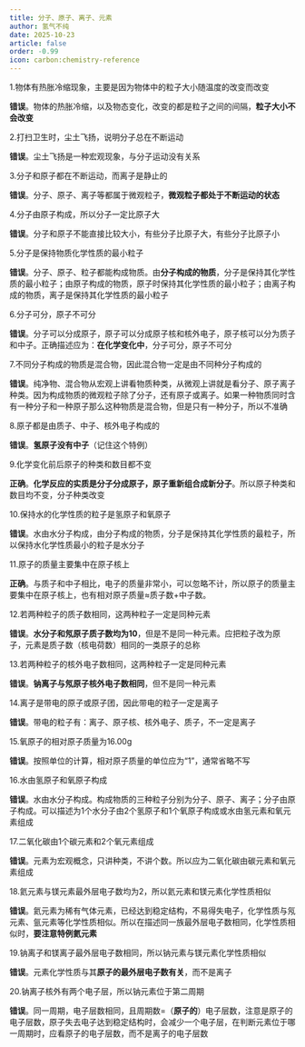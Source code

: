 ```yaml
---
title: 分子、原子、离子、元素
author: 氢气不纯
date: 2025-10-23
article: false
order: -0.99
icon: carbon:chemistry-reference
---
```


1.物体有热胀冷缩现象，主要是因为物体中的粒子大小随温度的改变而改变

**错误**。物体的热胀冷缩，以及物态变化，改变的都是粒子之间的间隔，**粒子大小不会改变**

2.打扫卫生时，尘土飞扬，说明分子总在不断运动

**错误**。尘土飞扬是一种宏观现象，与分子运动没有关系

3.分子和原子都在不断运动，而离子是静止的

**错误**。分子、原子、离子等都属于微观粒子，**微观粒子都处于不断运动的状态**

4.分子由原子构成，所以分子一定比原子大

**错误**。分子和原子不能直接比较大小，有些分子比原子大，有些分子比原子小

5.分子是保持物质化学性质的最小粒子

**错误**。分子、原子、粒子都能构成物质。由**分子构成的物质**，分子是保持其化学性质的最小粒子；由原子构成的物质，原子时保持其化学性质的最小粒子；由离子构成的物质，离子是保持其化学性质的最小粒子

6.分子可分，原子不可分

**错误**。分子可以分成原子，原子可以分成原子核和核外电子，原子核可以分为质子和中子。正确描述应为：**在化学变化中**，分子可分，原子不可分

7.不同分子构成的物质是混合物，因此混合物一定是由不同种分子构成的

**错误**。纯净物、混合物从宏观上讲看物质种类，从微观上讲就是看分子、原子离子种类。因为构成物质的微观粒子除了分子，还有原子或离子。如果一种物质同时含有一种分子和一种原子那么这种物质是混合物，但是只有一种分子，所以不准确

8.原子都是由质子、中子、核外电子构成的

**错误**。**氢原子没有中子**（记住这个特例）

9.化学变化前后原子的种类和数目都不变

**正确**。**化学反应的实质是分子分成原子，原子重新组合成新分子**。所以原子种类和数目均不变，分子种类改变

10.保持水的化学性质的粒子是氢原子和氧原子

**错误**。水由水分子构成，由分子构成的物质，分子是保持其化学性质的最粒子，所以保持水化学性质最小的粒子是水分子

11.原子的质量主要集中在原子核上

**正确**。与质子和中子相比，电子的质量非常小，可以忽略不计，所以原子的质量主要集中在原子核上，也有相对原子质量≈质子数+中子数。

12.若两种粒子的质子数相同，这两种粒子一定是同种元素

**错误**。**水分子和氖原子质子数均为10**，但是不是同一种元素。应把粒子改为原子，元素是质子数（核电荷数）相同的一类原子的总称

13.若两种粒子的核外电子数相同，这两种粒子一定是同种元素

**错误**。**钠离子与氖原子核外电子数相同**，但不是同一种元素

14.离子是带电的原子或原子团，因此带电的粒子一定是离子

**错误**。带电的粒子有：离子、原子核、核外电子、质子，不一定是离子

15.氧原子的相对原子质量为16.00g

**错误**。按照单位的计算，相对原子质量的单位应为“1”，通常省略不写

16.水由氢原子和氧原子构成

**错误**。水由水分子构成。构成物质的三种粒子分别为分子、原子、离子；分子由原子构成。可以描述为1个水分子由2个氢原子和1个氧原子构成或水由氢元素和氧元素组成

17.二氧化碳由1个碳元素和2个氧元素组成

**错误**。元素为宏观概念，只讲种类，不讲个数。所以应为二氧化碳由碳元素和氧元素组成

18.氦元素与镁元素最外层电子数均为2，所以氦元素和镁元素化学性质相似

**错误**。氦元素为稀有气体元素，已经达到稳定结构，不易得失电子，化学性质与氖元素、氩元素等化学性质相似。所以在描述同一族最外层电子数相同，化学性质相似时，**要注意特例氦元素**

19.钠离子和镁离子最外层电子数相同，所以钠元素与镁元素化学性质相似

**错误**。元素化学性质与其**原子的最外层电子数有关**，而不是离子

20.钠离子核外有两个电子层，所以钠元素位于第二周期

**错误**。同一周期，电子层数相同，且周期数\=（**原子的**）电子层数，注意是原子的电子层数，原子失去电子达到稳定结构时，会减少一个电子层，在判断元素位于哪一周期时，应看原子的电子层数，而不是离子的电子层数